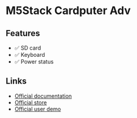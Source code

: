 # M5Stack Cardputer Adv

## Features

- ✅ SD card
- ✅ Keyboard
- ✅ Power status

## Links

- [Official documentation](https://docs.m5stack.com/en/core/Cardputer-Adv)
- [Official store](https://shop.m5stack.com/products/m5stack-cardputer-adv-version-esp32-s3)
- [Official user demo](https://github.com/m5stack/M5Cardputer-UserDemo/)
